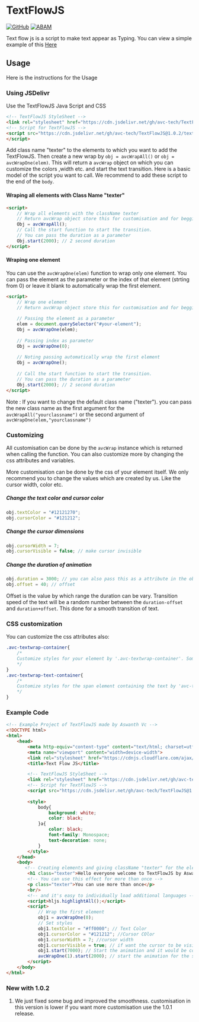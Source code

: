 # TextFlowJS
 
[![GitHub](https://badgen.net/badge/icon/github?icon=github&label)](https://github.com/aswanthabam) [![ABAM](https://badgen.net/badge/ABAM/view/)](https://abam.herokuapp.com/projects/TextFlowJS)

Text flow js is a script to make text appear as Typing. You can view a simple example of this <a href="https://aswanthabam.github.io/TextFlowJS/">Here</a>

## Usage
Here is the instructions for the Usage

### Using JSDelivr

Use the TextFlowJS Java Script and CSS 

```html
<!-- TextFlowJS StyleSheet -->
<link rel="stylesheet" href="https://cdn.jsdelivr.net/gh/avc-tech/TextFlowJS@1.0.2/style.css">
<!-- Script for TextFlowJS -->
<script src="https://cdn.jsdelivr.net/gh/avc-tech/TextFlowJS@1.0.2/textWrap.js" type="text/javascript" charset="utf-8">
</script>
```
Add class name "texter" to the elements to which you want to add the TextFlowJS. Then create a new wrap by ```obj = avcWrapAll()``` or ```obj = avcWrapOne(elem)```. This will return a ```avcWrap``` object on which you can customize the colors ,width etc. and start the text transition.
Here is a basic model of the script you want to call. We recommend to add these script to the end of the ```body```. 

#### Wraping all elements with Class Name "texter"

```html
<script>
    // Wrap all elements with the className texter
    // Return avcWrap object store this for customisation and for beggining transition.
    Obj = avcWrapAll();
    // Call the start function to start the transition.
    // You can pass the duration as a parameter
    Obj.start(2000); // 2 second duration
</script>
```
#### Wraping one element
You can use the ```avcWrapOne(elem)``` function to wrap only one element. You can pass the element as the parameter or the index of that element (strting from 0) or leave it blank to automatically wrap the first element.
```html
<script>
    // Wrap one element
    // Return avcWrap object store this for customisation and for beggining transition.
    
    // Passing the element as a parameter
    elem = document.querySelector("#your-element");
    Obj = avcWrapOne(elem);
    
    // Passing index as parameter
    Obj = avcWrapOne(0);
    
    // Noting passing automatically wrap the first element
    Obj = avcWrapOne();
    
    // Call the start function to start the transition.
    // You can pass the duration as a parameter
    Obj.start(2000); // 2 second duration
</script>
```
Note : If you want to change the default class name ("texter"). you can pass the new class name as the first argument for the ```avcWrapAll("yourclassname")``` or the second argument of ```avcWrapOne(elem,"yourclassname")```
### Customizing
All customisation can be done by the ```avcWrap``` instance which is returned when calling the function. You can also customize more by changing the css attributes and variables.

More customisation can be done by the css of your element itself. We only recommend you to change the values which are created by us. Like the cursor width, color etc.
 ##### Change the text color and cursor color
```js
obj.textColor = "#12121270";
obj.cursorColor = "#121212";
```
##### Change the cursor dimensions
```js
obj.cursorWidth = 7;
obj.cursorVisible = false; // make cursor invisible
```
##### Change the duration of animation
```js
obj.duration = 3000; // you can also pass this as a attribute in the obj.start() method
obj.offset = 40; // offset
```
Offset is the value by which range the duration can be vary. Transition speed of the text will be a random number between the ```duration-offset``` and ```duration+offset```. This done for a smooth transition of text.

### CSS customization

You can customize the css attributes also: 
```css
.avc-textwrap-container{
    /*
    Customize styles for your element by '.avc-textwrap-container'. Some time you want to use '!important' to change default values
    */
}
.avc-textwrap-text-container{
    /*
    Customize styles for the span element containing the text by 'avc-textwrap-text-container'. Some time you want to use '!important' to change default values
    */
}
```

### Example Code

```html
<!-- Example Project of TextFlowJS made by Aswanth Vc -->
<!DOCTYPE html>
<html>
    <head>
        <meta http-equiv="content-type" content="text/html; charset=utf-8" />
        <meta name="viewport" content="width=device-width">
        <link rel="stylesheet" href="https://cdnjs.cloudflare.com/ajax/libs/highlight.js/11.2.0/styles/default.min.css">
        <title>Text Flow JS</title>

        <!-- TextFlowJS StyleSheet -->
        <link rel="stylesheet" href="https://cdn.jsdelivr.net/gh/avc-tech/TextFlowJS@1.0.2/style.css">
        <!-- Script for TextFlowJS -->
        <script src="https://cdn.jsdelivr.net/gh/avc-tech/TextFlowJS@1.0.2/textWrap.js" type="text/javascript" charset="utf-8"></script>
        
        <style>
            body{
                background: white;
                color: black;
            }a{
                color: black;
                font-family: Monospace;
                text-decoration: none;
            }
        </style>
    </head>
    <body>
       <!-- Creating elements and giving className "texter" for the elements which need that effect -->
        <h1 class="texter">Hello everyone welcome to TextFlowJS by Aswanth V C. this is an example of the output of using TextFlowJS</h1>
        <!-- You can use this effect for more than once -->
        <p class="texter">You can use more than once</p>
        <br/>
        <!-- and it's easy to individually load additional languages -->
        <script>hljs.highlightAll();</script>
		<script>
            // Wrap the first element 
			obj1 = avcWrapOne(0);
            // Set styles
			obj1.textColor = "#ff0000"; // Text Color
			obj1.cursorColor = "#121212"; //Cursor COlor
			obj1.cursorWidth = 7; //cursor width
			obj1.cursorVisible = true; // if want the cursor to be visible or not
			obj1.start(7000); // Start the animation and it would be completed in almost 7second (the time may warry because random is used)
			avcWrapOne(1).start(2000); // start the animation for the second element (duration = 2seconds)
		</script>
    </body>
</html>

```

### New with 1.0.2 
1) We just fixed some bug and improved the smoothness. customisation in this version is lower if you want more customisation use the 1.0.1 release.
